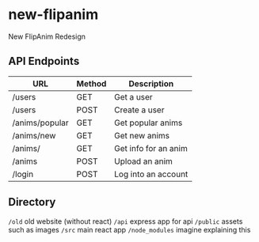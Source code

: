 # new-flipanim

New FlipAnim Redesign

## API Endpoints
| URL             | Method | Description          |
|-----------------|--------|----------------------|
| /users          | GET    | Get a user           |
| /users          | POST   | Create a user        |
| /anims/popular  | GET    | Get popular anims    |
| /anims/new      | GET    | Get new anims        |
| /anims/<animId> | GET    | Get info for an anim |
| /anims          | POST   | Upload an anim       |
| /login          | POST   | Log into an account  |

## Directory
`/old` old website (without react)
`/api` express app for api
`/public` assets such as images
`/src` main react app
`/node_modules` imagine explaining this